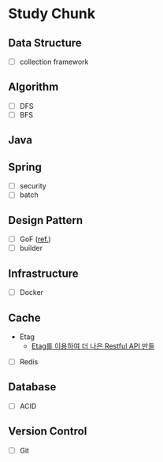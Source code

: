 # Study Chunk
## Data Structure
- [ ] collection framework

## Algorithm
- [ ] DFS
- [ ] BFS

## Java

## Spring
- [ ] security
- [ ] batch

## Design Pattern
- [ ] GoF ([ref.](https://velog.io/@namezin/GoF-design-pattern))
- [ ] builder

## Infrastructure
- [ ] Docker

## Cache
- Etag
  - [Etag를 이용하여 더 나은 Restful API 만들](https://yozm.wishket.com/magazine/detail/1772/)
- [ ] Redis

## Database
- [ ] ACID

## Version Control
- [ ] Git